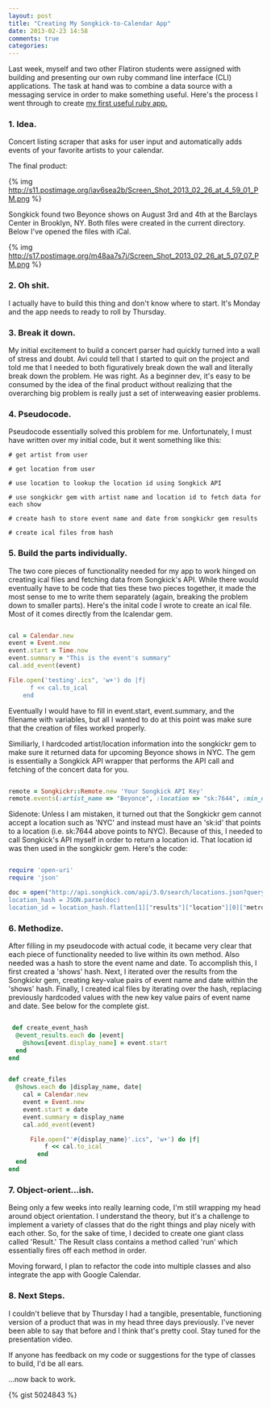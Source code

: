 ```yaml
---
layout: post
title: "Creating My Songkick-to-Calendar App"
date: 2013-02-23 14:58
comments: true
categories: 
---
```


Last week, myself and two other Flatiron students were assigned with building and presenting our own ruby command line interface (CLI) applications. The task at hand was to combine a data source with a messaging service in order to make something useful. Here's the process I went through to create <a href="https://github.com/dolin/songkick-to-cal/" target="_blank">my first useful ruby app.</a>

<h3><strong>1. Idea.</strong></h3>

Concert listing scraper that asks for user input and automatically adds events of your favorite artists to your calendar.

The final product: 

{% img http://s11.postimage.org/iav6sea2b/Screen_Shot_2013_02_26_at_4_59_01_PM.png %}

Songkick found two Beyonce shows on August 3rd and 4th at the Barclays Center in Brooklyn, NY. Both files were created in the current directory. Below I've opened the files with iCal. 

{% img http://s17.postimage.org/m48aa7s7j/Screen_Shot_2013_02_26_at_5_07_07_PM.png %}

<h3><strong>2. Oh shit.</strong></h3>

I actually have to build this thing and don't know where to start. It's Monday and the app needs to ready to roll by Thursday. 

<h3><strong>3. Break it down.</strong></h3>

My initial excitement to build a concert parser had quickly turned into a wall of stress and doubt. Avi could tell that I started to quit on the project and told me that I needed to both figuratively break down the wall and literally break down the problem. He was right. As a beginner dev, it's easy to be consumed by the idea of the final product without realizing that the overarching big problem is really just a set of interweaving easier problems. 

<h3><strong>4. Pseudocode.</strong></h3>

Pseudocode essentially solved this problem for me. Unfortunately, I must have written over my initial code, but it went something like this: 

```
# get artist from user

# get location from user

# use location to lookup the location id using Songkick API

# use songkickr gem with artist name and location id to fetch data for each show

# create hash to store event name and date from songkickr gem results

# create ical files from hash

```

<h3><stong>5. Build the parts individually.</strong></h3>

The two core pieces of functionality needed for my app to work hinged on creating ical files and fetching data from Songkick's API. While there would eventually have to be code that ties these two pieces together, it made the most sense to me to write them separately (again, breaking the problem down to smaller parts). Here's the inital code I wrote to create an ical file. Most of it comes directly from the Icalendar gem.

``` ruby

cal = Calendar.new
event = Event.new
event.start = Time.now
event.summary = "This is the event's summary"
cal.add_event(event)

File.open('testing'.ics", 'w+') do |f|
      f << cal.to_ical
    end

``` 

Eventually I would have to fill in event.start, event.summary, and the filename with variables, but all I wanted to do at this point was make sure that the creation of files worked properly. 

Similiarly, I hardcoded artist/location information into the songkickr gem to make sure it returned data for upcoming Beyonce shows in NYC. The gem is essentially a Songkick API wrapper that performs the API call and fetching of the concert data for you. 

``` ruby

remote = Songkickr::Remote.new 'Your Songkick API Key'
remote.events(:artist_name => "Beyonce", :location => "sk:7644", :min_date => "2013-02-20", :max_date => "2013-10-31")

```

Sidenote: Unless I am mistaken, it turned out that the Songkickr gem cannot accept a location such as 'NYC' and instead must have an 'sk:id' that points to a location (i.e. sk:7644 above points to NYC). Because of this, I needed to call Songkick's API myself in order to return a location id. That location id was then used in the songkickr gem. Here's the code: 

``` ruby

require 'open-uri'
require 'json'

doc = open("http://api.songkick.com/api/3.0/search/locations.json?query='#{interpolate user location}'&apikey='Your Songkick API Key').read
location_hash = JSON.parse(doc)
location_id = location_hash.flatten[1]["results"]["location"][0]["metroArea"]["id"]

```

<h3><strong>6. Methodize.</strong></h3>

After filling in my pseudocode with actual code, it became very clear that each piece of functionality needed to live within its own method. Also needed was a hash to store the event name and date. To accomplish this, I first created a 'shows' hash. Next, I iterated over the results from the Songkickr gem, creating key-value pairs of event name and date within the 'shows' hash. Finally, I created ical files by iterating over the hash, replacing previously hardcoded values with the new key value pairs of event name and date. See below for the complete gist.

```ruby

 def create_event_hash
  @event_results.each do |event|
    @shows[event.display_name] = event.start
  end
end

```

```ruby

def create_files
  @shows.each do |display_name, date|
    cal = Calendar.new
    event = Event.new
    event.start = date
    event.summary = display_name
    cal.add_event(event)

      File.open("'#{display_name}'.ics", 'w+') do |f|
          f << cal.to_ical
        end
  end
end

```

<h3><strong>7. Object-orient...ish.</strong></h3>

Being only a few weeks into really learning code, I'm still wrapping my head around object orientation. I understand the theory, but it's a challenge to implement a variety of classes that do the right things and play nicely with each other. So, for the sake of time, I decided to create one giant class called 'Result.' The Result class contains a method called 'run' which essentially fires off each method in order.

Moving forward, I plan to refactor the code into multiple classes and also integrate the app with Google Calendar. 

<h3><strong>8. Next Steps.</strong></h3>

I couldn't believe that by Thursday I had a tangible, presentable, functioning version of a product that was in my head three days previously. I've never been able to say that before and I think that's pretty cool. Stay tuned for the presentation video.  

If anyone has feedback on my code or suggestions for the type of classes to build, I'd be all ears. 

...now back to work. 

{% gist 5024843 %}











